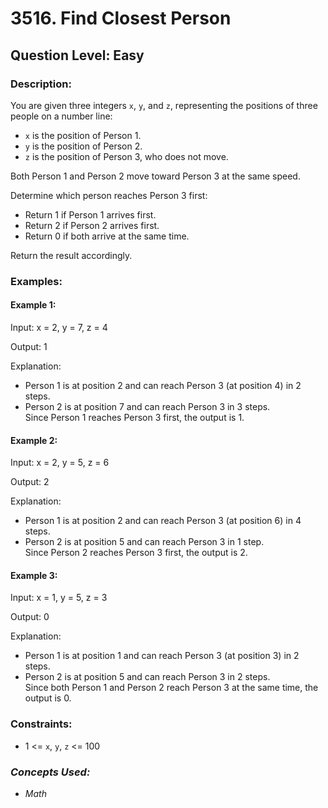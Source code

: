 # 3516. Find Closest Person
## Question Level: Easy
### Description:
You are given three integers `x`, `y`, and `z`, representing the positions of three people on a number line:
- `x` is the position of Person 1.
- `y` is the position of Person 2.
- `z` is the position of Person 3, who does not move.

Both Person 1 and Person 2 move toward Person 3 at the same speed.

Determine which person reaches Person 3 first:
- Return 1 if Person 1 arrives first.
- Return 2 if Person 2 arrives first.
- Return 0 if both arrive at the same time.

Return the result accordingly.

### Examples:
#### Example 1:

Input: x = 2, y = 7, z = 4

Output: 1

Explanation:

- Person 1 is at position 2 and can reach Person 3 (at position 4) in 2 steps.
- Person 2 is at position 7 and can reach Person 3 in 3 steps.  
Since Person 1 reaches Person 3 first, the output is 1.

#### Example 2:

Input: x = 2, y = 5, z = 6

Output: 2

Explanation:

- Person 1 is at position 2 and can reach Person 3 (at position 6) in 4 steps.
- Person 2 is at position 5 and can reach Person 3 in 1 step.  
Since Person 2 reaches Person 3 first, the output is 2.

#### Example 3:

Input: x = 1, y = 5, z = 3

Output: 0

Explanation:

- Person 1 is at position 1 and can reach Person 3 (at position 3) in 2 steps.
- Person 2 is at position 5 and can reach Person 3 in 2 steps.  
Since both Person 1 and Person 2 reach Person 3 at the same time, the output is 0.

### Constraints:

- 1 <= `x`, `y`, `z` <= 100

### <i>Concepts Used:
- Math</i>